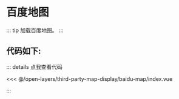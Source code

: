 <script setup>
import Map from './index.vue'
</script>
# 百度地图

::: tip
加载百度地图。
:::

<Map />

## 代码如下:

::: details 点我查看代码

<<< @/open-layers/third-party-map-display/baidu-map/index.vue

:::